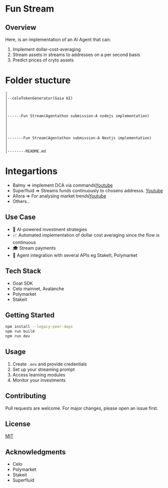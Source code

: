 # Fun Stream
## Overview
Here, is an implementation of an AI Agent that can:
1. Implement dollar-cost-averaging
2. Stream assets in streams to addresses on a per second basis
3. Predict prices of cryto assets

# Folder stucture
```
│
│--celoTokenGenerator(Gaia AI)
│
│
│
│------Fun Stream(Agentathon submission-A nodejs implementation)
│
│
│
│
│-------Fun Stream(Agentathon submission-A Nextjs implementation)
│
│
│--------README.md
```
# Integartions
- Balmy => implement DCA via commands[Youtube]()
- Superfluid => Streams funds continuously to chosens addresss. [Youtube](https://youtu.be/o7nnkkucXWU)
- Allora => For analysing market trends[Youtube](https://youtu.be/S-sqCLpbSrY)
- Others..

## Use Case
- 🤖 AI-powered investment strategies
- 📈 Automated implementation of dollar cost averaging since the flow is continuous
- 🎓 Stream payments
- 🔄 Agent integration with several APIs eg  StakeIt, Polymarket


## Tech Stack
- Goat SDK
- Celo mainnet, Avalanche
- Polymarket
- Stakeit


## Getting Started
```bash
npm install --legacy-peer-deps
npm run build
npm run dev
```

## Usage
1. Create `.env` and provide credentials
2. Set up your streaming prompt
3. Access learning modules
4. Monitor your investments

## Contributing
Pull requests are welcome. For major changes, please open an issue first.

## License
[MIT](https://choosealicense.com/licenses/mit/)

## Acknowledgments
- Celo
- Polymarket
- Stakeit
- Superfluid
